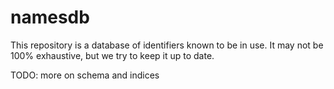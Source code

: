 # namesdb

This repository is a database of identifiers known to be in use.  It may not be
100% exhaustive, but we try to keep it up to date.

TODO: more on schema and indices
